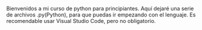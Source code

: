 Bienvenidos a mi curso de python para principiantes.
Aquí dejaré una serie de archivos .py(Python), para que puedas ir empezando con el lenguaje.
Es recomendable usar Visual Studio Code, pero no obligatorio.

